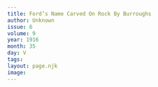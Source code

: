 ```yaml
---
title: Ford’s Name Carved On Rock By Burroughs
author: Unknown
issue: 6
volume: 9
year: 1916
month: 35
day: V
tags:
layout: page.njk
image:
---
```


